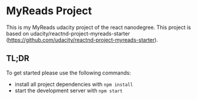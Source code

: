 # MyReads Project

This is my MyReads udacity project of the react nanodegree. This project is based on udacity/reactnd-project-myreads-starter (https://github.com/udacity/reactnd-project-myreads-starter).

## TL;DR

To get started please use the following commands:

* install all project dependencies with `npm install`
* start the development server with `npm start`
